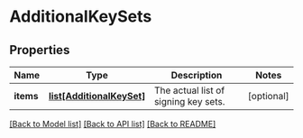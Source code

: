 # AdditionalKeySets

## Properties
Name | Type | Description | Notes
------------ | ------------- | ------------- | -------------
**items** | [**list[AdditionalKeySet]**](AdditionalKeySet.md) | The actual list of signing key sets. | [optional] 

[[Back to Model list]](../README.md#documentation-for-models) [[Back to API list]](../README.md#documentation-for-api-endpoints) [[Back to README]](../README.md)


